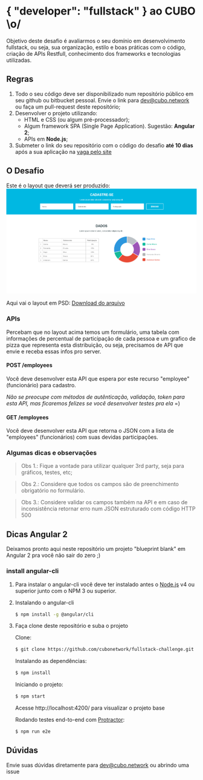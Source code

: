 # { "developer": "fullstack" } ao CUBO \o/

Objetivo deste desafio é avaliarmos o seu domínio em desenvolvimento fullstack, ou seja, sua organização, estilo e boas práticas com o código, criação de APIs Restfull, conhecimento dos frameworks e tecnologias utilizadas.

## Regras

1. Todo o seu código deve ser disponibilizado num repositório público em seu github ou bitbucket pessoal. Envie o link para dev@cubo.network ou faça um pull-request deste repositório;  
2. Desenvolver o projeto utilizando: 
    - HTML e CSS (ou algum pré-processador); 
    - Algum framework SPA (Single Page Application). Sugestão: **Angular 2**;
    - APIs em **Node.js**;
3. Submeter o link do seu repositório com o código do desafio **até 10 dias** após a sua aplicação na [vaga pelo site]()

## O Desafio

Este é o layout que deverá ser produzido:
![layout](layout-onepage.png)

Aqui vai o layout em PSD:
[Download do arquivo](layout-onepage.psd)

### APIs

Percebam que no layout acima temos um formulário, uma tabela com informações de percentual de participação de cada pessoa e um grafico de pizza que representa esta distribuição, ou seja, precisamos de API que envie e receba essas infos pro server.

#### POST /employees

Você deve desenvolver esta API que espera por este recurso "employee" (funcionário) para cadastro.

_Não se preocupe com métodos de autênticação, validação, token para esta API, mas ficaremos felizes se você desenvolver testes pra ela_ =)

#### GET /employees

Você deve desenvolver esta API que retorna o JSON com a lista de "employees" (funcionários) com suas devidas participações.


### Algumas dicas e observações
> Obs 1.: Fique a vontade para utilizar qualquer 3rd party, seja para gráficos, testes, etc;
 
> Obs 2.: Considere que todos os campos são de preenchimento obrigatório no formulário.

> Obs 3.: Considere validar os campos também na API e em caso de inconsistência retornar erro num JSON estruturado com código HTTP 500


## Dicas Angular 2

Deixamos pronto aqui neste repositório um projeto "blueprint blank" em Angular 2 pra você não sair do zero ;)

### install angular-cli
1. Para instalar o angular-cli você deve ter instalado antes o [Node.js](https://nodejs.org/) v4 ou superior junto com o NPM 3 ou superior.

2. Instalando o angular-cli 
    ```sh
    $ npm install -g @angular/cli
    ```

3. Faça clone deste repositório e suba o projeto

    Clone: 
    ```sh
    $ git clone https://github.com/cubonetwork/fullstack-challenge.git
    ```
    Instalando as dependências:
    ```sh
    $ npm install
    ```
    Iniciando o projeto:
    ```sh
    $ npm start
    ```
    Acesse http://localhost:4200/ para visualizar o projeto base

    Rodando testes end-to-end com [Protractor](http://www.protractortest.org/):
    ```sh
    $ npm run e2e
    ```

## Dúvidas
Envie suas dúvidas diretamente para dev@cubo.network ou abrindo uma issue
